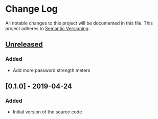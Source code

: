 # Change Log
All notable changes to this project will be documented in this file.
This project adheres to [Semantic Versioning](http://semver.org/).

## [Unreleased]
### Added
- Add more password strength meters

## [0.1.0] - 2019-04-24
### Added
- Initial version of the source code

[Unreleased]:
[0.1.0]: